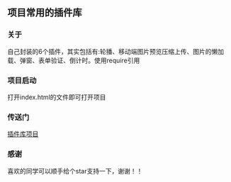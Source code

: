 ## 项目常用的插件库
### 关于
自己封装的6个插件，其实包括有:轮播、移动端图片预览压缩上传、图片的懒加载、弹窗、表单验证、倒计时。使用require引用
### 项目启动
打开index.html的文件即可打开项目
### 传送门
[插件库项目](http://lktop.coding.me/ymblog/ym/plugin/)
### 感谢
喜欢的同学可以顺手给个star支持一下，谢谢！！

